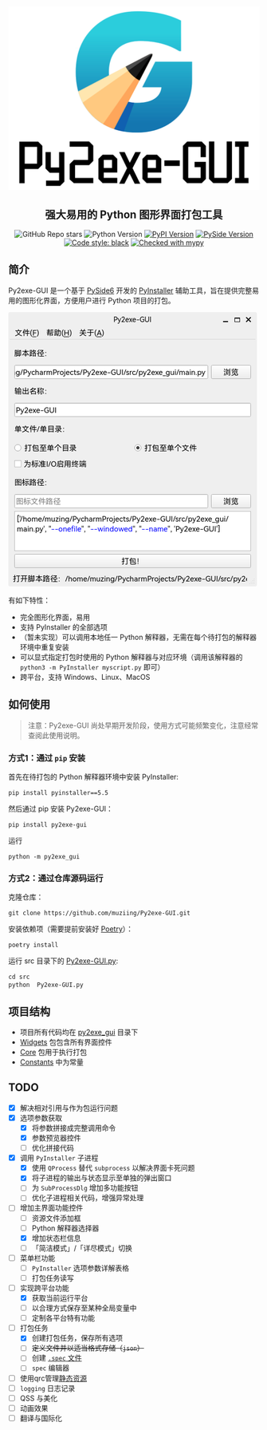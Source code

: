 ![Py2exe-GUI Logo](docs/source/images/py2exe-gui_logo_big.png)

<h2 align="center">强大易用的 Python 图形界面打包工具</h2>

<p align="center">
<img alt="GitHub Repo stars" src="https://img.shields.io/github/stars/muziing/Py2exe-GUI">
<img alt="Python Version" src="https://img.shields.io/pypi/pyversions/py2exe-gui">
<a href="https://pypi.org/project/py2exe-gui/"><img alt="PyPI Version" src="https://img.shields.io/pypi/v/py2exe-gui"></a>
<a href="https://doc.qt.io/qtforpython/index.html"><img alt="PySide Version" src="https://img.shields.io/badge/PySide-6.2-blue"></a>
<a href="https://github.com/psf/black"><img alt="Code style: black" src="https://img.shields.io/badge/code%20style-black-000000.svg"></a>
<a href="http://mypy-lang.org/"><img alt="Checked with mypy" src="http://www.mypy-lang.org/static/mypy_badge.svg"></a>
</p>

## 简介

Py2exe-GUI 是一个基于 [PySide6](https://doc.qt.io/qtforpython/index.html) 开发的 [PyInstaller](https://pyinstaller.org/) 辅助工具，旨在提供完整易用的图形化界面，方便用户进行 Python 项目的打包。

![截图](docs/source/images/Py2exe-GUI_v0.1.0_screenshot.png)

有如下特性：

- 完全图形化界面，易用
- 支持 PyInstaller 的全部选项
- （暂未实现）可以调用本地任一 Python 解释器，无需在每个待打包的解释器环境中重复安装
- 可以显式指定打包时使用的 Python 解释器与对应环境（调用该解释器的 `python3 -m PyInstaller myscript.py` 即可）
- 跨平台，支持 Windows、Linux、MacOS

## 如何使用

> 注意：Py2exe-GUI 尚处早期开发阶段，使用方式可能频繁变化，注意经常查阅此使用说明。

### 方式1：通过 `pip` 安装

首先在待打包的 Python 解释器环境中安装 PyInstaller:

```shell
pip install pyinstaller==5.5
```

然后通过 pip 安装 Py2exe-GUI：

```shell
pip install py2exe-gui
```

运行

```shell
python -m py2exe_gui
```

### 方式2：通过仓库源码运行

克隆仓库：

```shell
git clone https://github.com/muziing/Py2exe-GUI.git
```

安装依赖项（需要提前安装好 [Poetry](https://python-poetry.org/)）：

```shell
poetry install
```

运行 src 目录下的 [Py2exe-GUI.py](src/Py2exe-GUI.py):

```shell
cd src
python  Py2exe-GUI.py
```


## 项目结构

- 项目所有代码均在 [py2exe_gui](src/py2exe_gui) 目录下
- [Widgets](src/py2exe_gui/Widgets) 包包含所有界面控件
- [Core](src/py2exe_gui/Core) 包用于执行打包
- [Constants](src/py2exe_gui/Constants) 中为常量

## TODO

- [x] 解决相对引用与作为包运行问题
- [x] 选项参数获取
  - [x] 将参数拼接成完整调用命令
  - [x] 参数预览器控件
  - [ ] 优化拼接代码
- [x] 调用 `PyInstaller` 子进程
  - [x] 使用 `QProcess` 替代 `subprocess` 以解决界面卡死问题
  - [x] 将子进程的输出与状态显示至单独的弹出窗口
  - [ ] 为 `SubProcessDlg` 增加多功能按钮
  - [ ] 优化子进程相关代码，增强异常处理
- [ ] 增加主界面功能控件
  - [ ] 资源文件添加框
  - [ ] Python 解释器选择器
  - [x] 增加状态栏信息
  - [ ] 「简洁模式」/「详尽模式」切换
- [ ] 菜单栏功能
  - [ ] `PyInstaller` 选项参数详解表格
  - [ ] 打包任务读写
- [ ] 实现跨平台功能
  - [x] 获取当前运行平台
  - [ ] 以合理方式保存至某种全局变量中
  - [ ] 定制各平台特有功能
- [ ] 打包任务
  - [x] 创建打包任务，保存所有选项
  - [ ] ~~定义文件并以适当格式存储（`json`）~~
  - [ ] 创建 [`.spec` 文件](https://pyinstaller.org/en/stable/spec-files.html)
  - [ ] `spec` 编辑器
- [ ] 使用qrc管理[静态资源](src/py2exe_gui/Resources)
- [ ] `logging` 日志记录
- [ ] QSS 与美化
- [ ] 动画效果
- [ ] 翻译与国际化
